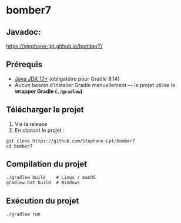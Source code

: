 # bomber7

## Javadoc: 
https://stephane-lpt.github.io/bomber7/

## Prérequis

- [Java JDK 17+](https://adoptium.net/fr/) (obligatoire pour Gradle 8.14)
- Aucun besoin d’installer Gradle manuellement — le projet utilise le **wrapper Gradle (`./gradlew`)**

## Télécharger le projet

1. Via la release
2. En clonant le projet :
```
git clone https://github.com/Stephane-Lpt/bomber7
cd bomber7
```

## Compilation du projet

```
./gradlew build    # Linux / macOS
gradlew.bat build  # Windows
```

## Exécution du projet

```
./gradlew run
```

